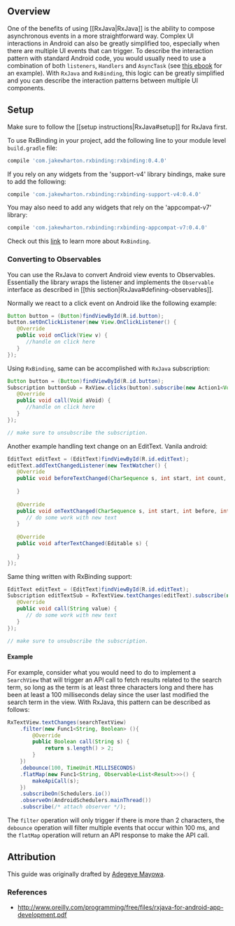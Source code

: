 ## Overview

One of the benefits of using [[RxJava|RxJava]] is the ability to compose asynchronous events in a more straightforward way.  Complex UI interactions in Android can also be greatly simplified too, especially when there are multiple UI events that can trigger.  To describe the interaction pattern with standard Android code, you would usually need to use a combination of both `listeners`, `Handlers` and `AsyncTask` (see [this ebook](http://www.oreilly.com/programming/free/files/rxjava-for-android-app-development.pdf) for an example).  With `RxJava` and `RxBinding`, this logic can be greatly simplified and you can describe the interaction patterns between multiple UI components.

## Setup

Make sure to follow the [[setup instructions|RxJava#setup]] for RxJava first.

To use RxBinding in your project, add the following line to your module level `build.gradle` file:

```gradle 
compile 'com.jakewharton.rxbinding:rxbinding:0.4.0'
```

If you rely on any widgets from the 'support-v4' library bindings, make sure to add the following:

```gradle 
compile 'com.jakewharton.rxbinding:rxbinding-support-v4:0.4.0'
```

You may also need to add any widgets that rely on the 'appcompat-v7' library:

```gradle 
compile 'com.jakewharton.rxbinding:rxbinding-appcompat-v7:0.4.0'
```

Check out this [link](https://github.com/JakeWharton/RxBinding) to learn more about `RxBinding`.

### Converting to Observables

You can use the RxJava to convert Android view events to Observables.  Essentially the library wraps the listener and implements the `Observable` interface as described in [[this section|RxJava#defining-observables]].

Normally we react to a click event on Android like the following example:

```java
Button button = (Button)findViewById(R.id.button);
button.setOnClickListener(new View.OnClickListener() {
   @Override
   public void onClick(View v) {
      //handle on click here
   }
});
```

Using `RxBinding`, same can be accomplished with `RxJava` subscription:

```java
Button button = (Button)findViewById(R.id.button);
Subscription buttonSub = RxView.clicks(button).subscribe(new Action1<Void>() {
   @Override
   public void call(Void aVoid) {
      //handle on click here
   }
}); 

// make sure to unsubscribe the subscription.
```
Another example handling text change on an EditText. Vanila android:
``` java 
EditText editText = (EditText)findViewById(R.id.editText);
editText.addTextChangedListener(new TextWatcher() {
   @Override
   public void beforeTextChanged(CharSequence s, int start, int count, int after) {
   
   }
   
   @Override
   public void onTextChanged(CharSequence s, int start, int before, int count) {
      // do some work with new text
   }
   
   @Override
   public void afterTextChanged(Editable s) {
   
   }
});
```

Same thing written with RxBinding support:
```java 
EditText editText = (EditText)findViewById(R.id.editText);
Subscription editTextSub = RxTextView.textChanges(editText).subscribe(new Action1<String>() {
   @Override
   public void call(String value) {
      // do some work with new text
   }
});

// make sure to unsubscribe the subscription.
```

#### Example

For example, consider what you would need to do to implement a `SearchView` that will trigger an API call to fetch results related to the search term, so long as the term is at least three characters long and there has been at least a 100 milliseconds delay since the user last modified the search term in the view.   With RxJava, this pattern can be described as follows:

```java 
RxTextView.textChanges(searchTextView)
	.filter(new Func1<String, Boolean> (){
		@Override
		public Boolean call(String s) {
			return s.length() > 2;
		}
	})
	.debounce(100, TimeUnit.MILLISECONDS)
	.flatMap(new Func1<String, Observable<List<Result>>>() {
		makeApiCall(s);
	})
	.subscribeOn(Schedulers.io())
	.observeOn(AndroidSchedulers.mainThread())
	.subscribe(/* attach observer */);
```

The `filter` operation will only trigger if there is more than 2 characters, the `debounce` operation will filter multiple events that occur within 100 ms, and the `flatMap` operation will return an API response to make the API call.

## Attribution

This guide was originally drafted by [Adegeye Mayowa](https://github.com/mayojava).

### References

* <http://www.oreilly.com/programming/free/files/rxjava-for-android-app-development.pdf>

